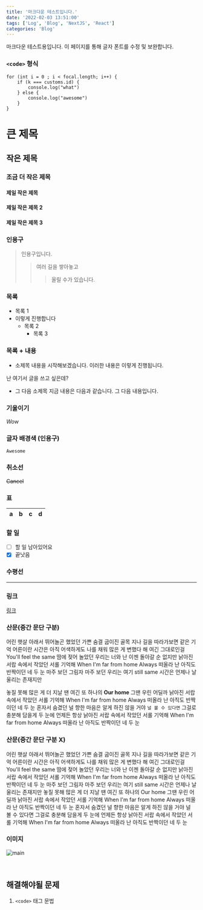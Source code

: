 ```yaml
---
title: '마크다운 테스트입니다.'
date: '2022-02-03 13:51:00'
tags: ['Log', 'Blog', 'NextJS', 'React']
categories: 'Blog'
---
```


마크다운 테스트용입니다. 이 페이지를 통해 글자 폰트를 수정 및 보완합니다.

### `<code>` 형식

```
for (int i = 0 ; i < focal.length; i++) {
    if (k === customs.id) {
        console.log("what")
    } else {
        console.log("awesome")
    }
}
```

# 큰 제목

## 작은 제목

### 조금 더 작은 제목

#### 제일 작은 제목

#### 제일 작은 제목 2

#### 제일 작은 제목 3

### 인용구

> 인용구입니다.
>
> > 여러 길을 쌓아놓고
> >
> > > 올릴 수가 있습니다.

### 목록

-   목록 1
-   이렇게 진행합니다
    -   목록 2
        -   목록 3

### 목록 + 내용

-   소제목 내용을 시작해보겠습니다.
    이러한 내용은 이렇게 진행됩니다.

난 여기서 글을 쓰고 싶은데?

-   그 다음 소제목 지금 내용은 다음과 같습니다.
    그 다음 내용입니다.

### 기울이기

_Wow_

### 글자 배경색 (인용구)

`Awesome`

### 취소선

~~Cancel~~

### 표

| a   | b   |   c |  d  |
| --- | :-- | --: | :-: |

### 할 일

-   [ ] 할 일 남아있어요
-   [x] 끝낫음

### 수평선

---

### 링크

[링크](http://www.google.co.kr '링크입니다')

### 산문(중간 문단 구분)

어린 햇살 아래서 뛰어놀곤 했었던 가쁜 숨결 굽이진 골목 지나 길을 따라가보면 같은 기억 어른이란 시간은 아직 어색하게도 나를 채워 많은 게 변했다 해 여긴 그대로인걸 You'll feel the same 땀에 젖어 놀았던 우리는 너와 난 이젠 돌아갈 순 없지만 낡아진 서랍 속에서 작았던 서롤 기억해 When I'm far from home Always 떠올라 난 아직도 반짝이던 네 두 눈 마주 보던 그림자 마주 보던 우리는 여기 still same 시간은 언제나 날 울리는 존재지만

놓질 못해 많은 게 더 지날 땐 여긴 또 하나의 **Our home** 그땐 우린 어딜까 낡아진 서랍 속에서 작았던 서롤 기억해 When I'm far from home Always 떠올라 난 아직도 반짝이던 네 두 눈 혼자서 숨겼던 널 향한 마음은 알게 하진 않을 거야 `널 볼 수 있다면` 그걸로 충분해 담을게 두 눈에 언제든 항상 낡아진 서랍 속에서 작았던 서롤 기억해 When I'm far from home Always 떠올라 난 아직도 반짝이던 네 두 눈

### 산문(중간 문단 구분 X)

어린 햇살 아래서 뛰어놀곤 했었던 가쁜 숨결 굽이진 골목 지나 길을 따라가보면 같은 기억 어른이란 시간은 아직 어색하게도 나를 채워 많은 게 변했다 해 여긴 그대로인걸 You'll feel the same 땀에 젖어 놀았던 우리는 너와 난 이젠 돌아갈 순 없지만 낡아진 서랍 속에서 작았던 서롤 기억해 When I'm far from home Always 떠올라 난 아직도 반짝이던 네 두 눈 마주 보던 그림자 마주 보던 우리는 여기 still same 시간은 언제나 날 울리는 존재지만
놓질 못해 많은 게 더 지날 땐 여긴 또 하나의 Our home 그땐 우린 어딜까 낡아진 서랍 속에서 작았던 서롤 기억해 When I'm far from home Always 떠올라 난 아직도 반짝이던 네 두 눈 혼자서 숨겼던 널 향한 마음은 알게 하진 않을 거야 널 볼 수 있다면 그걸로 충분해 담을게 두 눈에 언제든 항상 낡아진 서랍 속에서 작았던 서롤 기억해 When I'm far from home Always 떠올라 난 아직도 반짝이던 네 두 눈

### 이미지

![main](https://user-images.githubusercontent.com/79848632/150446148-b4b13e64-2010-4fe6-a707-553c9d32b38c.png)

&nbsp;
&nbsp;
&nbsp;

## 해결해야될 문제

1. `<code>` 태그 문법
